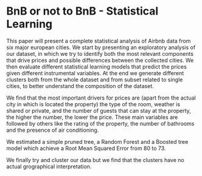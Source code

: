# BnB or not to BnB - Statistical Learning

This paper will present a complete statistical analysis of Airbnb data from six major european cities. We start by presenting an exploratory analysis of our dataset, in which we try to identify both the most relevant components that drive prices and possible differences between the collected cities. We then evaluate different statistical learning models that predict the prices given different instrumental variables. At the end we generate different clusters both from the whole dataset and from subset related to single cities, to better understand the composition of the dataset.

We find that the most important drivers for prices are (apart from the actual city in which is located the property) the type of the room, weather is shared or private, and the number of guests that can stay at the property, the higher the number, the lower the price. These main variables are followed by others like the rating of the property, the number of bathrooms and the presence of air conditioning.

We estimated a simple pruned tree, a Random Forest and a Boosted tree model which achieve a Root Mean Squared Error from 80 to 73.

We finally try and cluster our data but we find that the clusters have no actual grographical interpretation.
